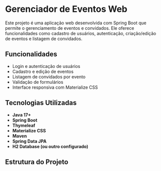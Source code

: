 # Gerenciador de Eventos Web

Este projeto é uma aplicação web desenvolvida com Spring Boot que permite o gerenciamento de eventos e convidados. Ele oferece funcionalidades como cadastro de usuários, autenticação, criação/edição de eventos e listagem de convidados.

## Funcionalidades

- Login e autenticação de usuários
- Cadastro e edição de eventos
- Listagem de convidados por evento
- Validação de formulários
- Interface responsiva com Materialize CSS

## Tecnologias Utilizadas

- **Java 17+**
- **Spring Boot**
- **Thymeleaf**
- **Materialize CSS**
- **Maven**
- **Spring Data JPA**
- **H2 Database (ou outro configurado)**

## Estrutura do Projeto

